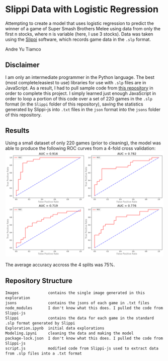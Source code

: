 # Slippi Data with Logistic Regression
Attempting to create a model that uses logistic regression to predict the winner of a game of Super Smash Brothers Melee using data from only the first n stocks, where n is variable (here, I use 3 stocks). Data was taken using the [Slippi](https://slippi.gg/) software, which records game data in the `.slp` format.

Andre Yu Tiamco

## Disclaimer
I am only an intermediate programmer in the Python language. The best (most complete/easiest to use) libraries for use with `.slp` files are in JavaScript. As a result, I had to pull sample code from [this repository](https://github.com/project-slippi/slippi-js) in order to complete this project. I simply learned just enough JavaScript in order to loop a portion of this code over a set of 220 games in the `.slp` format (in the `Slippi` folder of this repository), saving the statistics generated by Slippi-js into `.txt` files in the `json` format into the `jsons` folder of this repository.
## Results
Using a small dataset of only 220 games (prior to cleaning), the model was able to produce the following ROC curves from a 4-fold cross validation:
![](Images/AUC_curves.png)  

The average accuracy accross the 4 splits was 75%.

## Repository Structure
```
Images             contains the single image generated in this exploration
jsons              contains the jsons of each game in .txt files
node_modules       I don't know what this does. I pulled the code from Slippi-js
Slippi             contains the data for each game in the standard .slp format generated by Slippi
Exploration.ipynb  initial data explorations
Modeling.ipyni     cleaning the data and making the model
package-lock.json  I don't know what this does. I pulled the code from Slippi-js
script.js          modified code from Slippi-js used to extract data from .slp files into a .txt format
